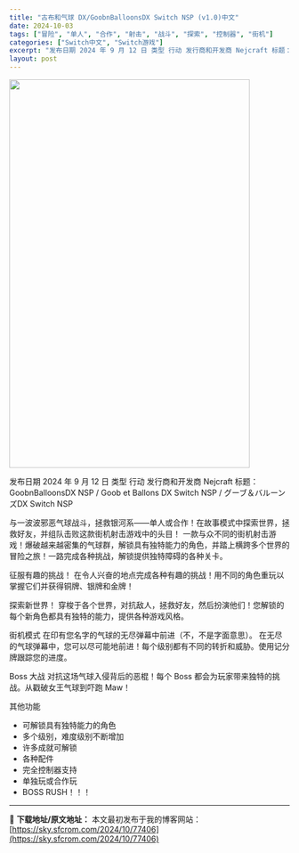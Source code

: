 ```yaml
---
title: "古布和气球 DX/GoobnBalloonsDX Switch NSP (v1.0)中文"
date: 2024-10-03
tags: ["冒险", "单人", "合作", "射击", "战斗", "探索", "控制器", "街机"]
categories: ["Switch中文", "Switch游戏"]
excerpt: "发布日期 2024 年 9 月 12 日 类型 行动 发行商和开发商 Nejcraft 标题：GoobnBalloonsDX NSP / Goob et Ballons DX Switch NSP / グーブ＆バルーンズDX Switch NSP 与一波波邪恶气球战斗，拯救银河系——单人或合作！在故&hellip;"
layout: post
---
```


<img class="aligncenter size-full wp-image-77407" src="https://sky.sfcrom.com/wp-content/uploads/2024/10/2024100216230963.webp" alt="" width="432" height="698" />

发布日期 2024 年 9 月 12 日
类型 行动
发行商和开发商 Nejcraft
标题：GoobnBalloonsDX NSP / Goob et Ballons DX Switch NSP / グーブ＆バルーンズDX Switch NSP

与一波波邪恶气球战斗，拯救银河系——单人或合作！在故事模式中探索世界，拯救好友，并组队击败这款街机射击游戏中的头目！
一款与众不同的街机射击游戏！爆破越来越密集的气球群，解锁具有独特能力的角色，并踏上横跨多个世界的冒险之旅！一路完成各种挑战，解锁提供独特障碍的各种关卡。

征服有趣的挑战！
在令人兴奋的地点完成各种有趣的挑战！用不同的角色重玩以掌握它们并获得铜牌、银牌和金牌！

探索新世界！
穿梭于各个世界，对抗敌人，拯救好友，然后扮演他们！您解锁的每个新角色都具有独特的能力，提供各种游戏风格。

街机模式
在印有您名字的气球的无尽弹幕中前进（不，不是字面意思）。
在无尽的气球弹幕中，您可以尽可能地前进！每个级别都有不同的转折和威胁。使用记分牌跟踪您的进度。

Boss 大战
对抗这场气球入侵背后的恶棍！每个 Boss 都会为玩家带来独特的挑战。从戳破女王气球到吓跑 Maw！

其他功能
- 可解锁具有独特能力的角色
- 多个级别，难度级别不断增加
- 许多成就可解锁
- 各种配件
- 完全控制器支持
- 单独玩或合作玩
- BOSS RUSH！！！

---
📖 **下载地址/原文地址：** 本文最初发布于我的博客网站：[https://sky.sfcrom.com/2024/10/77406](https://sky.sfcrom.com/2024/10/77406)
